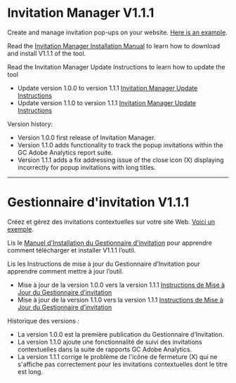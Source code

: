 # Invitation Manager V1.1.1
Create and manage invitation pop-ups on your website. [Here is an example](https://servicecanada.github.io/invitation-manager/test-IM/test-eng.html?logim=1&im_scope=Page&im_surveyid=4&im_nocookiecheck=1&im_nodatecheck=1).

Read the [Invitation Manager Installation Manual](https://servicecanada.github.io/invitation-manager/Installation.html) to learn how to download and install V1.1.1 of the tool.

Read the Invitation Manager Update Instructions to learn how to update the tool
- Update version 1.0.0 to version 1.1.1 [Invitation Manager Update Instructions](https://servicecanada.github.io/invitation-manager/UpdateV1.0.0ToV1.1.1-en.html)
- Update version 1.1.0 to version 1.1.1 [Invitation Manager Update Instructions](https://servicecanada.github.io/invitation-manager/UpdateV1.1.0ToV1.1.1-en.html)

Version history:
-	Version 1.0.0 first release of Invitation Manager.
-	Version 1.1.0 adds functionality to track the popup invitations within the GC Adobe Analytics report suite.
-	Version 1.1.1 adds a fix addressing issue of the close icon (X) displaying incorrectly for popup invitations with long titles.
	
---

# Gestionnaire d'invitation V1.1.1
Créez et gérez des invitations contextuelles sur votre site Web. [Voici un exemple](https://servicecanada.github.io/invitation-manager/test-IM/test-fra.html?logim=1&im_scope=Page&im_surveyid=4&im_nocookiecheck=1&im_nodatecheck=1).

Lis le [Manuel d'Installation du Gestionnaire d'invitation](https://servicecanada.github.io/invitation-manager/Installation-fr.html) pour apprendre comment télécharger et installer V1.1.1 l’outil.

Lis les Instructions de mise à jour du Gestionnaire d’Invitation pour apprendre comment mettre à jour l’outil.
- Mise à jour de la version 1.0.0 vers la version 1.1.1 [Instructions de Mise à Jour du Gestionnaire d’invitation](https://servicecanada.github.io/invitation-manager/UpdateV1.0.0ToV1.1.1-fr.html)
- Mise à jour de la version 1.1.0 vers la version 1.1.1 [Instructions de Mise à Jour du Gestionnaire d’invitation](https://servicecanada.github.io/invitation-manager/UpdateV1.1.0ToV1.1.1-fr.html)

Historique des versions :
-	La version 1.0.0 est la première publication du Gestionnaire d’Invitation.
-	La version 1.1.0 ajoute une fonctionnalité de suivi des invitations contextuelles dans la suite de rapports GC Adobe Analytics.
-	La version 1.1.1 corrige le problème de l'icône de fermeture (X) qui ne s'affiche pas correctement pour les invitations contextuelles dont le titre est long.

